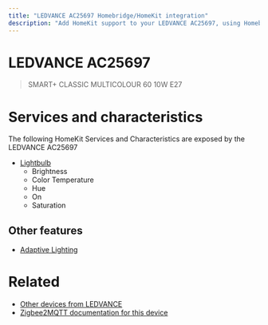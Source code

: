 ```yaml
---
title: "LEDVANCE AC25697 Homebridge/HomeKit integration"
description: "Add HomeKit support to your LEDVANCE AC25697, using Homebridge, Zigbee2MQTT and homebridge-z2m."
---
```

<!---
This file has been GENERATED using src/docgen/docgen.ts
DO NOT EDIT THIS FILE MANUALLY!
-->
# LEDVANCE AC25697
> SMART+ CLASSIC MULTICOLOUR 60 10W E27


# Services and characteristics
The following HomeKit Services and Characteristics are exposed by
the LEDVANCE AC25697

* [Lightbulb](../../light.md)
  * Brightness
  * Color Temperature
  * Hue
  * On
  * Saturation


## Other features
* [Adaptive Lighting](../../light.md)


# Related
* [Other devices from LEDVANCE](../index.md#ledvance)
* [Zigbee2MQTT documentation for this device](https://www.zigbee2mqtt.io/devices/AC25697.html)